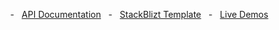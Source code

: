 &nbsp;&nbsp;&nbsp;&nbsp;&nbsp;&nbsp;&nbsp;&nbsp;&nbsp;&nbsp;&nbsp;&nbsp;&nbsp;&nbsp;&nbsp;&nbsp;&nbsp;&nbsp; -&nbsp;&nbsp;&nbsp;[API Documentation](https://github.com/ngbracket/ngx-layout/wiki/API-Documentation)&nbsp;&nbsp;&nbsp;-&nbsp;&nbsp;&nbsp;[StackBlizt Template](https://stackblitz.com/edit/ngx-layout-seed)&nbsp;&nbsp;&nbsp;-&nbsp;&nbsp;&nbsp;[Live Demos](https://tburleson-layouts-demos.firebaseapp.com/)
